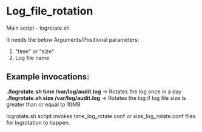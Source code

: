 # Log_file_rotation
Main script - logrotate.sh

It needs the below Arguments/Positional parameters:
1) "time" or "size"
2)  Log file name

## Example invocations:
**./logrotate.sh time /var/log/audit.log** -> Rotates the log once in a day
**./logrotate.sh size /var/log/audit.log** -> Rotates the log if log file size is greater than or equal to 10MB

logrotate.sh script invokes time_log_rotate.conf or size_log_rotate.conf files for logrotation to happen.
